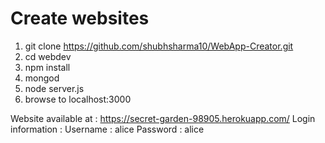 # Create websites

1. git clone https://github.com/shubhsharma10/WebApp-Creator.git
1. cd webdev
1. npm install
1. mongod
1. node server.js
1. browse to localhost:3000

Website available at : https://secret-garden-98905.herokuapp.com/
Login information : 
Username :  alice
Password : alice

